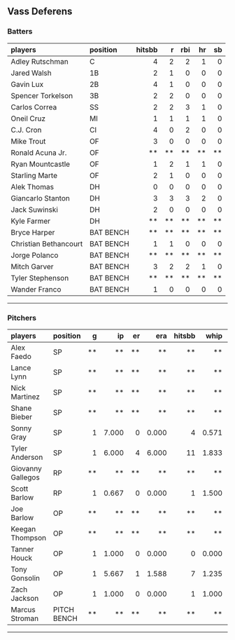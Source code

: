 ## Vass Deferens

### Batters

 
|players               |position  | hitsbb|  r| rbi| hr| sb| 
|:---------------------|:---------|------:|--:|---:|--:|--:| 
|Adley Rutschman       |C         |      4|  2|   2|  1|  0| 
|Jared Walsh           |1B        |      2|  1|   0|  0|  0| 
|Gavin Lux             |2B        |      4|  1|   0|  0|  0| 
|Spencer Torkelson     |3B        |      2|  2|   0|  0|  0| 
|Carlos Correa         |SS        |      2|  2|   3|  1|  0| 
|Oneil Cruz            |MI        |      1|  1|   1|  1|  0| 
|C.J. Cron             |CI        |      4|  0|   2|  0|  0| 
|Mike Trout            |OF        |      3|  0|   0|  0|  0| 
|Ronald Acuna Jr.      |OF        |     **| **|  **| **| **| 
|Ryan Mountcastle      |OF        |      1|  2|   1|  1|  0| 
|Starling Marte        |OF        |      2|  1|   0|  0|  0| 
|Alek Thomas           |DH        |      0|  0|   0|  0|  0| 
|Giancarlo Stanton     |DH        |      3|  3|   3|  2|  0| 
|Jack Suwinski         |DH        |      2|  0|   0|  0|  0| 
|Kyle Farmer           |DH        |     **| **|  **| **| **| 
|Bryce Harper          |BAT BENCH |     **| **|  **| **| **| 
|Christian Bethancourt |BAT BENCH |      1|  1|   0|  0|  0| 
|Jorge Polanco         |BAT BENCH |     **| **|  **| **| **| 
|Mitch Garver          |BAT BENCH |      3|  2|   2|  1|  0| 
|Tyler Stephenson      |BAT BENCH |     **| **|  **| **| **| 
|Wander Franco         |BAT BENCH |      1|  0|   0|  0|  0| 


* * *

### Pitchers

 
|players           |position    |  g|    ip| er|   era| hitsbb|  whip| so|  w| sv| 
|:-----------------|:-----------|--:|-----:|--:|-----:|------:|-----:|--:|--:|--:| 
|Alex Faedo        |SP          | **|    **| **|    **|     **|    **| **| **| **| 
|Lance Lynn        |SP          | **|    **| **|    **|     **|    **| **| **| **| 
|Nick Martinez     |SP          | **|    **| **|    **|     **|    **| **| **| **| 
|Shane Bieber      |SP          | **|    **| **|    **|     **|    **| **| **| **| 
|Sonny Gray        |SP          |  1| 7.000|  0| 0.000|      4| 0.571|  3|  1|  0| 
|Tyler Anderson    |SP          |  1| 6.000|  4| 6.000|     11| 1.833|  2|  0|  0| 
|Giovanny Gallegos |RP          | **|    **| **|    **|     **|    **| **| **| **| 
|Scott Barlow      |RP          |  1| 0.667|  0| 0.000|      1| 1.500|  1|  0|  0| 
|Joe Barlow        |OP          | **|    **| **|    **|     **|    **| **| **| **| 
|Keegan Thompson   |OP          | **|    **| **|    **|     **|    **| **| **| **| 
|Tanner Houck      |OP          |  1| 1.000|  0| 0.000|      0| 0.000|  1|  0|  0| 
|Tony Gonsolin     |OP          |  1| 5.667|  1| 1.588|      7| 1.235|  5|  0|  0| 
|Zach Jackson      |OP          |  1| 1.000|  0| 0.000|      1| 1.000|  2|  0|  0| 
|Marcus Stroman    |PITCH BENCH | **|    **| **|    **|     **|    **| **| **| **| 


* * *


